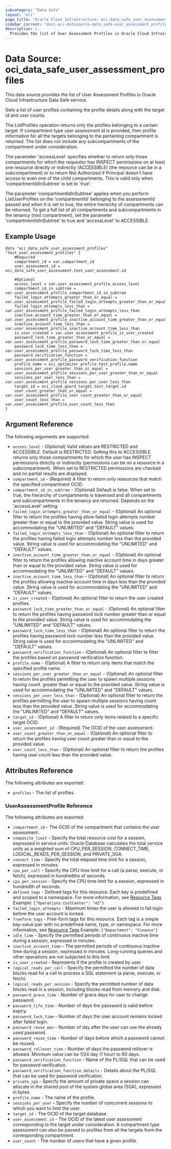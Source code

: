 ```yaml
---
subcategory: "Data Safe"
layout: "oci"
page_title: "Oracle Cloud Infrastructure: oci_data_safe_user_assessment_profiles"
sidebar_current: "docs-oci-datasource-data_safe-user_assessment_profiles"
description: |-
  Provides the list of User Assessment Profiles in Oracle Cloud Infrastructure Data Safe service
---
```


# Data Source: oci_data_safe_user_assessment_profiles
This data source provides the list of User Assessment Profiles in Oracle Cloud Infrastructure Data Safe service.

Gets a list of user profiles containing the profile details along with the target id and user counts.

The ListProfiles operation returns only the profiles belonging to a certain target. If compartment type user assessment
id is provided, then profile information for all the targets belonging to the pertaining compartment is returned.
The list does not include any subcompartments of the compartment under consideration.

The parameter 'accessLevel' specifies whether to return only those compartments for which the requestor has
INSPECT permissions on at least one resource directly or indirectly (ACCESSIBLE) (the resource can be in a
subcompartment) or to return Not Authorized if Principal doesn't have access to even one of the child compartments.
This is valid only when 'compartmentIdInSubtree' is set to 'true'.

The parameter 'compartmentIdInSubtree' applies when you perform ListUserProfiles on the 'compartmentId' belonging
to the assessmentId passed and when it is set to true, the entire hierarchy of compartments can be returned.
To get a full list of all compartments and subcompartments in the tenancy (root compartment), set the parameter
'compartmentIdInSubtree' to true and 'accessLevel' to ACCESSIBLE.


## Example Usage

```hcl
data "oci_data_safe_user_assessment_profiles" "test_user_assessment_profiles" {
	#Required
	compartment_id = var.compartment_id
	user_assessment_id = oci_data_safe_user_assessment.test_user_assessment.id

	#Optional
	access_level = var.user_assessment_profile_access_level
	compartment_id_in_subtree = var.user_assessment_profile_compartment_id_in_subtree
	failed_login_attempts_greater_than_or_equal = var.user_assessment_profile_failed_login_attempts_greater_than_or_equal
	failed_login_attempts_less_than = var.user_assessment_profile_failed_login_attempts_less_than
	inactive_account_time_greater_than_or_equal = var.user_assessment_profile_inactive_account_time_greater_than_or_equal
	inactive_account_time_less_than = var.user_assessment_profile_inactive_account_time_less_than
	is_user_created = var.user_assessment_profile_is_user_created
	password_lock_time_greater_than_or_equal = var.user_assessment_profile_password_lock_time_greater_than_or_equal
	password_lock_time_less_than = var.user_assessment_profile_password_lock_time_less_than
	password_verification_function = var.user_assessment_profile_password_verification_function
	profile_name = oci_optimizer_profile.test_profile.name
	sessions_per_user_greater_than_or_equal = var.user_assessment_profile_sessions_per_user_greater_than_or_equal
	sessions_per_user_less_than = var.user_assessment_profile_sessions_per_user_less_than
	target_id = oci_cloud_guard_target.test_target.id
	user_count_greater_than_or_equal = var.user_assessment_profile_user_count_greater_than_or_equal
	user_count_less_than = var.user_assessment_profile_user_count_less_than
}
```

## Argument Reference

The following arguments are supported:

* `access_level` - (Optional) Valid values are RESTRICTED and ACCESSIBLE. Default is RESTRICTED. Setting this to ACCESSIBLE returns only those compartments for which the user has INSPECT permissions directly or indirectly (permissions can be on a resource in a subcompartment). When set to RESTRICTED permissions are checked and no partial results are displayed. 
* `compartment_id` - (Required) A filter to return only resources that match the specified compartment OCID.
* `compartment_id_in_subtree` - (Optional) Default is false. When set to true, the hierarchy of compartments is traversed and all compartments and subcompartments in the tenancy are returned. Depends on the 'accessLevel' setting. 
* `failed_login_attempts_greater_than_or_equal` - (Optional) An optional filter to return the profiles having allow failed login attempts number greater than or equal to the provided value. String value is used for accommodating the "UNLIMITED" and "DEFAULT" values. 
* `failed_login_attempts_less_than` - (Optional) An optional filter to return the profiles having failed login attempts number less than the provided value. String value is used for accommodating the "UNLIMITED" and "DEFAULT" values. 
* `inactive_account_time_greater_than_or_equal` - (Optional) An optional filter to return the profiles allowing inactive account time in days greater than or equal to the provided value. String value is used for accommodating the "UNLIMITED" and "DEFAULT" values. 
* `inactive_account_time_less_than` - (Optional) An optional filter to return the profiles  allowing inactive account time in days less than the provided value. String value is used for accommodating the "UNLIMITED" and "DEFAULT" values. 
* `is_user_created` - (Optional) An optional filter to return the user created profiles.
* `password_lock_time_greater_than_or_equal` - (Optional) An optional filter to return the profiles having password lock number greater than or equal to the provided value. String value is used for accommodating the "UNLIMITED" and "DEFAULT" values. 
* `password_lock_time_less_than` - (Optional) An optional filter to return the profiles having password lock number less than the provided value. String value is used for accommodating the "UNLIMITED" and "DEFAULT" values. 
* `password_verification_function` - (Optional) An optional filter to filter the profiles based on password verification function.
* `profile_name` - (Optional) A filter to return only items that match the specified profile name.
* `sessions_per_user_greater_than_or_equal` - (Optional) An optional filter to return the profiles permitting the user to spawn multiple sessions having count. greater than or equal to the provided value. String value is used for accommodating the "UNLIMITED" and "DEFAULT" values. 
* `sessions_per_user_less_than` - (Optional) An optional filter to return the profiles permitting the user to spawn multiple sessions having count less than the provided value. String value is used for accommodating the "UNLIMITED" and "DEFAULT" values. 
* `target_id` - (Optional) A filter to return only items related to a specific target OCID.
* `user_assessment_id` - (Required) The OCID of the user assessment.
* `user_count_greater_than_or_equal` - (Optional) An optional filter to return the profiles having user count greater than or equal to the provided value. 
* `user_count_less_than` - (Optional) An optional filter to return the profiles having user count less than the provided value. 


## Attributes Reference

The following attributes are exported:

* `profiles` - The list of profiles.

### UserAssessmentProfile Reference

The following attributes are exported:

* `compartment_id` - The OCID of the compartment that contains the user assessment.
* `composite_limit` - Specify the total resource cost for a session, expressed in service units. Oracle Database calculates the total service units as a weighted sum of CPU_PER_SESSION, CONNECT_TIME, LOGICAL_READS_PER_SESSION, and PRIVATE_SGA. 
* `connect_time` - Specify the total elapsed time limit for a session, expressed in minutes.
* `cpu_per_call` - Specify the CPU time limit for a call (a parse, execute, or fetch), expressed in hundredths of seconds.
* `cpu_per_session` - Specify the CPU time limit for a session, expressed in hundredth of seconds.
* `defined_tags` - Defined tags for this resource. Each key is predefined and scoped to a namespace. For more information, see [Resource Tags](https://docs.cloud.oracle.com/iaas/Content/General/Concepts/resourcetags.htm)  Example: `{"Operations.CostCenter": "42"}` 
* `failed_login_attempts` - Maximum times the user is allowed in fail login before the user account is locked.
* `freeform_tags` - Free-form tags for this resource. Each tag is a simple key-value pair with no predefined name, type, or namespace. For more information, see [Resource Tags](https://docs.cloud.oracle.com/iaas/Content/General/Concepts/resourcetags.htm)  Example: `{"Department": "Finance"}` 
* `idle_time` - Specify the permitted periods of continuous inactive time during a  session, expressed in minutes.
* `inactive_account_time` - The permitted periods of continuous inactive time during a session, expressed in minutes. Long-running queries and other operations are not subjected to this limit. 
* `is_user_created` - Represents if the profile is created by user.
* `logical_reads_per_call` - Specify the permitted the number of data blocks read for a call to process a SQL statement (a parse, execute, or fetch).
* `logical_reads_per_session` - Specify the permitted number of data blocks read in a session, including blocks read from memory and disk.
* `password_grace_time` - Number of grace days for user to change password.
* `password_life_time` - Number of days the password is valid before expiry.
* `password_lock_time` - Number of days the user account remains locked after failed login.
* `password_reuse_max` - Number of day after the user can use the already used password.
* `password_reuse_time` - Number of days before which a password cannot be reused.
* `password_rollover_time` - Number of days the password rollover is allowed. Minimum value can be 1/24 day (1 hour) to 60 days.
* `password_verification_function` - Name of the PL/SQL that can be used for password verification.
* `password_verification_function_details` - Details about the PL/SQL that can be used for password verification.
* `private_sga` - Specify the amount of private space a session can allocate in the shared pool of the system global area (SGA), expressed in bytes. 
* `profile_name` - The name of the profile.
* `sessions_per_user` - Specify the number of concurrent sessions to which you want to limit the user.
* `target_id` - The OCID of the target database.
* `user_assessment_id` - The OCID of the latest user assessment corresponding to the target under consideration. A compartment  type assessment can also be passed to profiles from all the targets from the corresponding compartment. 
* `user_count` - The number of users that have a given profile.

